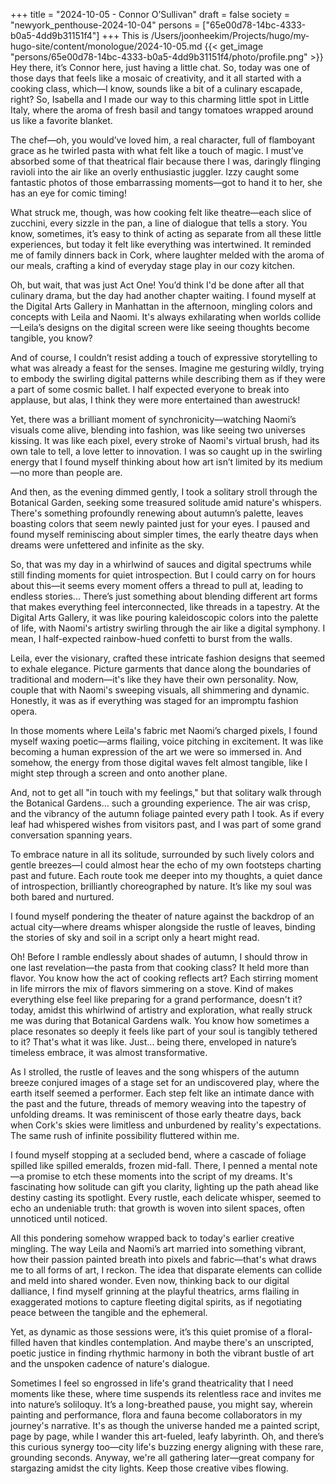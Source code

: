 +++
title = "2024-10-05 - Connor O’Sullivan"
draft = false
society = "newyork_penthouse-2024-10-04"
persons = ["65e00d78-14bc-4333-b0a5-4dd9b31151f4"]
+++
This is /Users/joonheekim/Projects/hugo/my-hugo-site/content/monologue/2024-10-05.md
{{< get_image "persons/65e00d78-14bc-4333-b0a5-4dd9b31151f4/photo/profile.png" >}}
Hey there, it’s Connor here, just having a little chat.
So, today was one of those days that feels like a mosaic of creativity, and it all started with a cooking class, which—I know, sounds like a bit of a culinary escapade, right? So, Isabella and I made our way to this charming little spot in Little Italy, where the aroma of fresh basil and tangy tomatoes wrapped around us like a favorite blanket.

The chef—oh, you would’ve loved him, a real character, full of flamboyant grace as he twirled pasta with what felt like a touch of magic. I must’ve absorbed some of that theatrical flair because there I was, daringly flinging ravioli into the air like an overly enthusiastic juggler. Izzy caught some fantastic photos of those embarrassing moments—got to hand it to her, she has an eye for comic timing!

What struck me, though, was how cooking felt like theatre—each slice of zucchini, every sizzle in the pan, a line of dialogue that tells a story. You know, sometimes, it’s easy to think of acting as separate from all these little experiences, but today it felt like everything was intertwined. It reminded me of family dinners back in Cork, where laughter melded with the aroma of our meals, crafting a kind of everyday stage play in our cozy kitchen.

Oh, but wait, that was just Act One! You’d think I'd be done after all that culinary drama, but the day had another chapter waiting. I found myself at the Digital Arts Gallery in Manhattan in the afternoon, mingling colors and concepts with Leila and Naomi. It's always exhilarating when worlds collide—Leila’s designs on the digital screen were like seeing thoughts become tangible, you know?

And of course, I couldn’t resist adding a touch of expressive storytelling to what was already a feast for the senses. Imagine me gesturing wildly, trying to embody the swirling digital patterns while describing them as if they were a part of some cosmic ballet. I half expected everyone to break into applause, but alas, I think they were more entertained than awestruck!

Yet, there was a brilliant moment of synchronicity—watching Naomi’s visuals come alive, blending into fashion, was like seeing two universes kissing. It was like each pixel, every stroke of Naomi's virtual brush, had its own tale to tell, a love letter to innovation. I was so caught up in the swirling energy that I found myself thinking about how art isn’t limited by its medium—no more than people are.

And then, as the evening dimmed gently, I took a solitary stroll through the Botanical Garden, seeking some treasured solitude amid nature's whispers. There's something profoundly renewing about autumn’s palette, leaves boasting colors that seem newly painted just for your eyes. I paused and found myself reminiscing about simpler times, the early theatre days when dreams were unfettered and infinite as the sky.

So, that was my day in a whirlwind of sauces and digital spectrums while still finding moments for quiet introspection. But I could carry on for hours about this—it seems every moment offers a thread to pull at, leading to endless stories...
 There’s just something about blending different art forms that makes everything feel interconnected, like threads in a tapestry. At the Digital Arts Gallery, it was like pouring kaleidoscopic colors into the palette of life, with Naomi's artistry swirling through the air like a digital symphony. I mean, I half-expected rainbow-hued confetti to burst from the walls.

Leila, ever the visionary, crafted these intricate fashion designs that seemed to exhale elegance. Picture garments that dance along the boundaries of traditional and modern—it's like they have their own personality. Now, couple that with Naomi's sweeping visuals, all shimmering and dynamic. Honestly, it was as if everything was staged for an impromptu fashion opera.

In those moments where Leila's fabric met Naomi’s charged pixels, I found myself waxing poetic—arms flailing, voice pitching in excitement. It was like becoming a human expression of the art we were so immersed in. And somehow, the energy from those digital waves felt almost tangible, like I might step through a screen and onto another plane.

And, not to get all "in touch with my feelings," but that solitary walk through the Botanical Gardens... such a grounding experience. The air was crisp, and the vibrancy of the autumn foliage painted every path I took. As if every leaf had whispered wishes from visitors past, and I was part of some grand conversation spanning years.

To embrace nature in all its solitude, surrounded by such lively colors and gentle breezes—I could almost hear the echo of my own footsteps charting past and future. Each route took me deeper into my thoughts, a quiet dance of introspection, brilliantly choreographed by nature. It’s like my soul was both bared and nurtured.

I found myself pondering the theater of nature against the backdrop of an actual city—where dreams whisper alongside the rustle of leaves, binding the stories of sky and soil in a script only a heart might read.

Oh! Before I ramble endlessly about shades of autumn, I should throw in one last revelation—the pasta from that cooking class? It held more than flavor. You know how the act of cooking reflects art? Each stirring moment in life mirrors the mix of flavors simmering on a stove. Kind of makes everything else feel like preparing for a grand performance, doesn't it?
 today, amidst this whirlwind of artistry and exploration, what really struck me was during that Botanical Gardens walk. You know how sometimes a place resonates so deeply it feels like part of your soul is tangibly tethered to it? That's what it was like. Just... being there, enveloped in nature’s timeless embrace, it was almost transformative.

As I strolled, the rustle of leaves and the song whispers of the autumn breeze conjured images of a stage set for an undiscovered play, where the earth itself seemed a performer. Each step felt like an intimate dance with the past and the future, threads of memory weaving into the tapestry of unfolding dreams. It was reminiscent of those early theatre days, back when Cork's skies were limitless and unburdened by reality's expectations. The same rush of infinite possibility fluttered within me.

I found myself stopping at a secluded bend, where a cascade of foliage spilled like spilled emeralds, frozen mid-fall. There, I penned a mental note—a promise to etch these moments into the script of my dreams. It's fascinating how solitude can gift you clarity, lighting up the path ahead like destiny casting its spotlight. Every rustle, each delicate whisper, seemed to echo an undeniable truth: that growth is woven into silent spaces, often unnoticed until noticed.

All this pondering somehow wrapped back to today's earlier creative mingling. The way Leila and Naomi’s art married into something vibrant, how their passion painted breath into pixels and fabric—that's what draws me to all forms of art, I reckon. The idea that disparate elements can collide and meld into shared wonder. Even now, thinking back to our digital dalliance, I find myself grinning at the playful theatrics, arms flailing in exaggerated motions to capture fleeting digital spirits, as if negotiating peace between the tangible and the ephemeral.

Yet, as dynamic as those sessions were, it’s this quiet promise of a floral-filled haven that kindles contemplation. And maybe there's an unscripted, poetic justice in finding rhythmic harmony in both the vibrant bustle of art and the unspoken cadence of nature's dialogue.

Sometimes I feel so engrossed in life's grand theatricality that I need moments like these, where time suspends its relentless race and invites me into nature’s soliloquy. It’s a long-breathed pause, you might say, wherein painting and performance, flora and fauna become collaborators in my journey's narrative. It's as though the universe handed me a painted script, page by page, while I wander this art-fueled, leafy labyrinth. Oh, and there’s this curious synergy too—city life's buzzing energy aligning with these rare, grounding seconds.
Anyway, we're all gathering later—great company for stargazing amidst the city lights. Keep those creative vibes flowing.
